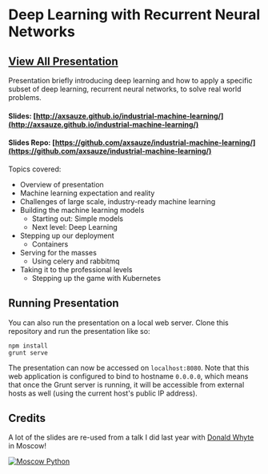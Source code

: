 # Deep Learning with Recurrent Neural Networks

## [View All Presentation](https://axsauze.github.io/industrial-machine-learning/#/)

Presentation briefly introducing deep learning and how to apply a specific subset of deep learning, recurrent neural networks, to solve real world problems.

#### Slides: [http://axsauze.github.io/industrial-machine-learning/](http://axsauze.github.io/industrial-machine-learning/)
#### Slides Repo: [https://github.com/axsauze/industrial-machine-learning/](https://github.com/axsauze/industrial-machine-learning/)

Topics covered:

* Overview of presentation
* Machine learning expectation and reality
* Challenges of large scale, industry-ready machine learning
* Building the machine learning models
    * Starting out: Simple models
    * Next level: Deep Learning
* Stepping up our deployment
    * Containers
* Serving for the masses
    * Using celery and rabbitmq 
* Taking it to the professional levels
    * Stepping up the game with Kubernetes

## Running Presentation

You can also run the presentation on a local web server. Clone this repository and run the presentation like so:

```
npm install
grunt serve
```

The presentation can now be accessed on `localhost:8080`. Note that this web application is configured to bind to hostname `0.0.0.0`, which means that once the Grunt server is running, it will be accessible from external hosts as well (using the current host's public IP address).

## Credits

A lot of the slides are re-used from a talk I did last year with [Donald Whyte](https://github.com/DonaldWhyte) in Moscow!

[![Moscow Python](https://img.youtube.com/vi/1GIBqPDzgwk/0.jpg)](https://www.youtube.com/watch?v=1GIBqPDzgwk)

